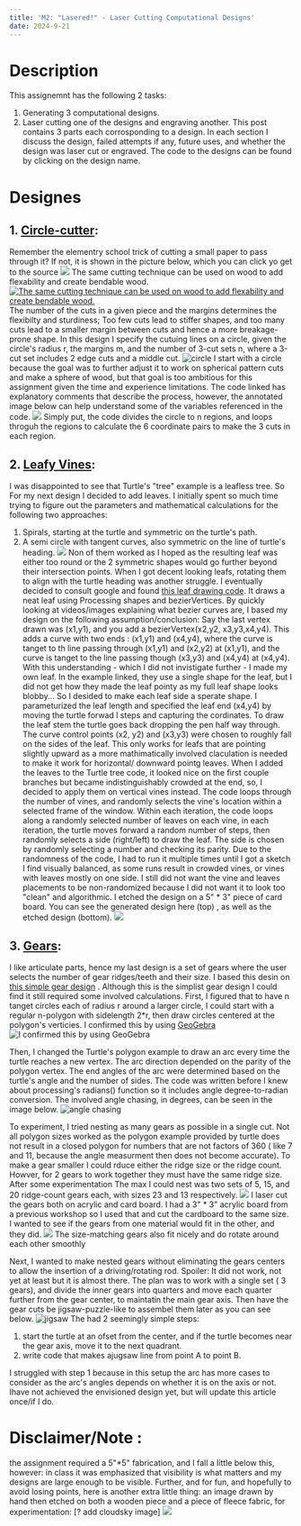 ```yaml
---
title: 'M2: "Lasered!" - Laser Cutting Computational Designs'
date: 2024-9-21
---
```


# Description

This assignemnt has the following 2 tasks: 
1. Generating 3 computational designs.
2. Laser cutting one of the designs and engraving another.
This post contains 3 parts each corrosponding to a design. In each section I discuss the design, failed attempts if any, future uses, and whether the design was laser cut or engraved. The code to the designs can be found by clicking on the design name.

# Designes 
## 1. [Circle-cutter](https://github.com/RazanAl/CSCI-7000-Computational-Fabrication/blob/main/code/M2_CircleCutter/M2_Circlecutter.pde): 
Remember the elementry school trick of cutting a small paper to pass through it? If not, it is shown in the picture below, which you can click yo get to the source
[![](https://raw.githubusercontent.com/RazanAl/CSCI-7000-Computational-Fabrication/refs/heads/main/imgs/walk-through-paper.jpg)](https://allfortheboys.com/quick-trick-walk-through-a-sheet-of-paper/)
The same cutting technique can be used on wood to add flexability and create bendable wood.
[![The same cutting technique can be used on wood to add flexability and create bendable wood.](https://github.com/RazanAl/CSCI-7000-Computational-Fabrication/blob/main/imgs/kerfbendwood.jpg)](https://blog.adafruit.com/2012/10/01/lasercut-kerf-bending-patterns/)
The number of the cuts in a given piece and the margins determines the flexibilty and sturdiness; Too few cuts lead to stiffer shapes, and too many cuts lead to a smaller margin between cuts and hence a more breakage-prone shape.  In this design I specify the cutuing lines on a circle, given the circle's radius r, the margins m, and the number of 3-cut sets n, where a 3-cut set includes 2 edge cuts and a middle cut.
![circle](https://github.com/RazanAl/CSCI-7000-Computational-Fabrication/blob/main/imgs/M2CircleCutter.png)
I start with a circle because the goal was to further adjust it to work on spherical pattern cuts and make a sphere of wood, but that goal is too ambitious for this assignment given the time and experience limitations. 
The code linked has explanatory comments that describe the process, however, the annotated image below can help understand some of the variables referenced in the code. 
![](https://github.com/RazanAl/CSCI-7000-Computational-Fabrication/blob/main/imgs/M2AnotatedCircle.jpeg)
Simply put, the code divides the circle to n regions, and loops throguh the regions to calculate the 6 coordinate pairs to make the 3 cuts in each region.



## 2. [Leafy Vines](https://github.com/RazanAl/CSCI-7000-Computational-Fabrication/blob/main/code/M2_tree/M2_tree.pde): 
I was disappointed to see that Turtle's  "tree" example is a leafless tree. So For my next design I decided to add leaves. I initially spent so much time trying to figure out the parameters and mathematical calculations for the following two approaches: 
1. Spirals, starting at the turtle and symmetric on the turtle's path.
2. A semi circle with tangent curves, also symmetric on the line of turtle's heading.
![](https://github.com/RazanAl/CSCI-7000-Computational-Fabrication/blob/main/imgs/Leaves.jpeg)
Non of them worked as I hoped as the resulting leaf was either too round or the 2 symmetric shapes would go further beyond their intersection points. When I got decent looking leafs, rotating them to align with the turtle heading was another struggle. I eventually decided to consult google and found [this leaf drawing code](https://openprocessing.org/sketch/7743/). It draws a neat leaf using Processing shapes and bezierVertices. By quickly looking at videos/images explaining what bezier curves are, I based my design on the following assumption/conclusion:
Say the last vertex drawn was (x1,y1), and you add a bezierVertex(x2,y2, x3,y3,x4,y4). This adds a curve with two ends : (x1,y1) and (x4,y4), where the curve is tanget to th line passing through (x1,y1) and (x2,y2) at (x1,y1), and the curve is tanget to the line passing though (x3,y3) and (x4,y4) at (x4,y4). With this understanding - which I did not invistigate further - I made my own leaf. In the example linked, they use a single shape for the leaf, but I did not get how they made the leaf pointy as my full leaf shape looks blobby... So I desided to make each leaf side a sperate shape. I parameturized the leaf length and specified the leaf end (x4,y4) by moving the turtle forwad l steps and capturing the cordinates. To draw the leaf stem the turtle goes back dropping the pen half way through.
The curve control points (x2, y2) and (x3,y3) were chosen to roughly fall on the sides of the leaf. This only works for leafs that are pointing slightly upward as a more mathimatically involved claculation is needed to make it work for horizontal/ downward pointg leaves.
When I added the leaves to the Turtle tree code, it looked nice on the first couple branches but became indistinguishably crowded at the end, so, I decided to apply them on vertical vines instead. The code loops through the number of vines, and randomly selects the vine's location within a selected frame of the window. Within each iteration, the code loops along a randomly selected number of leaves on each vine, in each iteration, the turtle moves forward a random number of steps, then randomly selects a side (right/left) to draw the leaf. The side is chosen by randomly selecting a number and checking its parity.
Due to the randomness of the code, I had to run it multiple times until I got a sketch I find visually balanced, as some runs result in crowded vines, or vines with leaves mostly on one side. I still did not want the vine and leaves placements to be non-randomized because I did not want it to look too "clean" and algorithmic. I etched the design on a 5" * 3" piece of card board.
You can see the generated design here (top) , as well as the etched design (bottom).
![ ](https://github.com/RazanAl/CSCI-7000-Computational-Fabrication/blob/main/imgs/leaves.jpeg)

## 3. [Gears](https://github.com/RazanAl/CSCI-7000-Computational-Fabrication/blob/main/code/M2_gears/M2_gears.pde): 
I like articulate parts, hence my last design is a set of gears where the user selects the number of gear ridges/teeth and their size. I based this desin on [this simple gear design](https://www.instructables.com/How-to-make-gears-easily/) . Although this is the simplist gear design I could find it still required some involved calculations. 
First, I figured that to have n tanget circles each of radius r around a larger circle, I could start with a regular n-polygon with sidelength 2*r, then draw circles centered at the polygon's verticies.
I confirmed this by using [GeoGebra](https://www.geogebra.org/calculator) 
![I confirmed this by using [GeoGebra](https://www.geogebra.org/calculator)](../imgs/GeoGebraPolyGear.png)

Then, I changed the Turtle's polygon example to draw an arc every time the turtle reaches a new vertex. The arc direction depended on the parity of the polygon vertex. The end angles of the arc were determined based on the turtle's angle and the number of sides. The code was written before I knew about processing's radians() function so it includes angle degree-to-radian conversion. The involved angle chasing, in degrees, can be seen in the image below. 
![angle chasing](https://github.com/RazanAl/CSCI-7000-Computational-Fabrication/blob/main/imgs/M2GearAngleChasing.jpeg)


To experiment, I tried nesting as many gears as possible in a single cut. Not all polygon sizes worked as the polygon example provided by turtle does not result in a closed polygon for numbers that are not factors of 360 ( like 7 and 11, because the angle measurment then does not become accurate). To make a gear smaller I could  rduce either the ridge size or the ridge count. Howver, for 2 gears to work together they must have the same ridge size. After some experimentation The max I could nest was two sets of 5, 15, and 20 ridge-count gears each, with sizes 23 and 13 respectively.
![](https://github.com/RazanAl/CSCI-7000-Computational-Fabrication/blob/main/imgs/M2Gears.png)
I laser cut the gears both on acrylic and card board. I had a 3" * 3" acrylic board from a previous workshop so I used that and cut the cardboard to the same size. I wanted to see if the gears from one material would fit in the other, and they did.
![](https://github.com/RazanAl/CSCI-7000-Computational-Fabrication/blob/main/imgs/M2CutGears.png)
The size-matching gears also fit nicely and do rotate around each other smoothly

Next, I wanted to make nested gears without eliminating the gears centers to allow the insertion of a driving/rotating rod. Spoiler: It did not work, not yet at least but it is almost there. 
The plan was to work with a single set ( 3 gears), and divide the inner gears into quarters and move each quarter further from the gear center, to maintatin the main gear axis. Then have the gear cuts be jigsaw-puzzle-like to assembel them later as you can see below. 
![jigsaw](https://github.com/RazanAl/CSCI-7000-Computational-Fabrication/blob/main/imgs/JiggsawGears.jpeg)
The had 2 seemingly simple steps: 
1. start the turtle at an ofset from the center, and if the turtle becomes near the gear axis, move it to the next quadrant.
2. write code that makes ajugsaw line from point A to point B.

I struggled with step 1 because in this setup the arc has more cases to consider as the arc's angles depends on whether it is on the axis or not. Ihave not achieved the envisioned design yet, but will update this article once/if I do. 

# Disclaimer/Note : 
the assignment required a 5"*5" fabrication, and I fall a little below this, however: in class it was emphasized that visibility is what matters and my designs are large enough to be visible. Further, and for fun, and hopefully to avoid losing points, here is another extra little thing: an image drawn by hand then etched on both a wooden piece and a piece of fleece fabric, for experimentation: 
[? add cloudsky image] 
![](https://github.com/RazanAl/CSCI-7000-Computational-Fabrication/blob/main/imgs/M2cloudysky.png)
